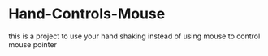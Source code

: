# Hand-Controls-Mouse
this is a project to use your hand shaking instead of using mouse to control mouse pointer
